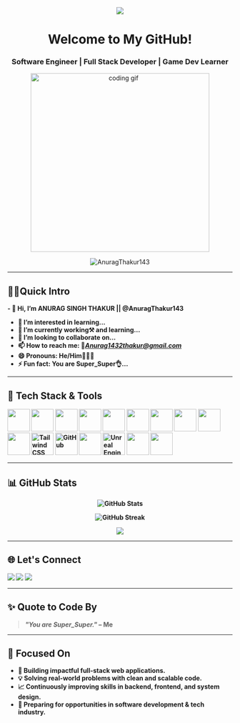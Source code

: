 <!-- Animated Header Banner -->
<p align="center">
  <img src="https://readme-typing-svg.herokuapp.com/?lines=Hi+%F0%9F%91%8B,+I+am+Anurag+Thakur;Full+Stack+Java+Developer;Software+Engineer;Game+Dev+Enthusiastic;Lifelong+Learner!&center=true&width=500&height=50&color=58a6ff&vCenter=true&size=20">
</p>

<h1 align="center">Welcome to My GitHub!</h1>
<h3 align="center">Software Engineer | Full Stack Developer | Game Dev Learner</h3>

<p align="center">
  <img src="https://media.giphy.com/media/qgQUggAC3Pfv687qPC/giphy.gif" width="400" alt="coding gif"/>
</p>

<p align="center">
  <img src="https://komarev.com/ghpvc/?username=AnuragThakur143&label=Profile+Views&color=blue&style=flat-square" alt="AnuragThakur143" />
</p>

---
## 👨‍💻Quick Intro

<b>- 👋 Hi, I’m ANURAG SINGH THAKUR || @AnuragThakur143
- 👀 I’m interested in learning...
- 🌱 I’m currently working⚒️ and learning...
- 💞️ I’m looking to collaborate on...
- 📫 How to reach me: 📧<em>Anurag1432thakur@gmail.com</em>
- 😄 Pronouns: He/Him🧔🏻‍♂️
- ⚡ Fun fact: You are Super_Super👌...<b>


---

## 🚀 Tech Stack & Tools

<p align="left">
  <img src="https://cdn.jsdelivr.net/gh/devicons/devicon/icons/java/java-original.svg" width="50" height="50"/>
  <img src="https://cdn.jsdelivr.net/gh/devicons/devicon/icons/cplusplus/cplusplus-original.svg" width="50" height="50"/>
  <img src="https://cdn.jsdelivr.net/gh/devicons/devicon/icons/javascript/javascript-original.svg" width="50" height="50"/>
  <img src="https://cdn.jsdelivr.net/gh/devicons/devicon/icons/react/react-original.svg" width="50" height="50"/>
  <img src="https://cdn.jsdelivr.net/gh/devicons/devicon/icons/spring/spring-original.svg" width="50" height="50"/>
  <img src="https://cdn.jsdelivr.net/gh/devicons/devicon/icons/mysql/mysql-original.svg" width="50" height="50"/>
  <img src="https://cdn.jsdelivr.net/gh/devicons/devicon/icons/mongodb/mongodb-original.svg" width="50" height="50"/>
  <img src="https://cdn.jsdelivr.net/gh/devicons/devicon/icons/html5/html5-original.svg" width="50" height="50"/>
  <img src="https://cdn.jsdelivr.net/gh/devicons/devicon/icons/css3/css3-original.svg" width="50" height="50"/>
  <img src="https://cdn.jsdelivr.net/gh/devicons/devicon/icons/bootstrap/bootstrap-original.svg" width="50" height="50"/>
  <picture>
    <source srcset="https://img.icons8.com/color/48/tailwindcss.png" media="(prefers-color-scheme: dark)">
    <img src="https://img.icons8.com/color/48/tailwindcss.png" width="50" height="50" alt="Tailwind CSS"/>
  </picture>
  <picture>
    <source srcset="https://img.icons8.com/ios-glyphs/30/ffffff/github.png" media="(prefers-color-scheme: dark)">
    <img src="https://img.icons8.com/ios-glyphs/30/000000/github.png" width="50" height="50" alt="GitHub"/>
  </picture>
  <img src="https://cdn.jsdelivr.net/gh/devicons/devicon/icons/figma/figma-original.svg" width="50" height="50"/>
  <picture>
    <source srcset="https://img.icons8.com/ios-filled/50/ffffff/unreal-engine.png" media="(prefers-color-scheme: dark)">
    <img src="https://img.icons8.com/ios-filled/50/000000/unreal-engine.png" width="50" height="50" alt="Unreal Engine"/>
  </picture>
  <img src="https://cdn.jsdelivr.net/gh/devicons/devicon/icons/unity/unity-original.svg" width="50" height="50"/>
  <img src="https://cdn.jsdelivr.net/gh/devicons/devicon/icons/blender/blender-original.svg" width="50" height="50"/>
</p>

---

## 📊 GitHub Stats

<p align="center">
  <img src="https://github-readme-stats.vercel.app/api?username=AnuragThakur143&show_icons=true&theme=tokyonight" alt="GitHub Stats"/>
</p>

<p align="center">
  <img src="https://streak-stats.demolab.com?user=AnuragThakur143&theme=tokyonight" alt="GitHub Streak" />
</p>

<p align="center">
  <img src="https://github-readme-stats.vercel.app/api/top-langs/?username=AnuragThakur143&layout=compact&theme=tokyonight"/>
</p>

---

## 🌐 Let's Connect

<p align="left">
  <a href="mailto:anurag1432thakur@gmail.com"><img src="https://img.shields.io/badge/Gmail-D14836?style=for-the-badge&logo=gmail&logoColor=white"/></a>
  <a href="https://www.linkedin.com/in/anurag-thakur-718a1b237/" target="_blank"><img src="https://img.shields.io/badge/LinkedIn-0A66C2?style=for-the-badge&logo=linkedin&logoColor=white"/></a>
  <a href="https://github.com/AnuragThakur143"><img src="https://img.shields.io/badge/GitHub-000000?style=for-the-badge&logo=github&logoColor=white"/></a>
</p>

---

## ✨ Quote to Code By

> _"You are Super_Super."_ – Me

---

## 🧠 Focused On
- 🚀 Building impactful full-stack web applications.
- 💡 Solving real-world problems with clean and scalable code.
- 📈 Continuously improving skills in backend, frontend, and system design.
- 🎯 Preparing for opportunities in software development & tech industry.
